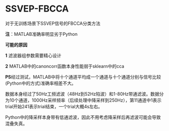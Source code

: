 # SSVEP-FBCCA
对于无训练场景下SSVEP信号的FBCCA分类方法

**注**：MATLAB准确率明显劣于Python

**可能的原因**

**1**  滤波器组参数需要精心设计

**2**  MATLAB中的canoncorr函数本身性能弱于sklearn中的cca

**PS**经过测试，MATLAB中将十个通道平均成一个通道与十个通道分别与信号比较(Python中的方式)准确率相差不大。

数据本身经过了50Hz工频滤波（48Hz到52Hz陷波）和1-80Hz带通滤波。数据分为10个通道，1000Hz采样频率（后续处理中降采样到250Hz），第11通道中1表示trial开始241表示trial结束，一个trial大概4s左右。

Python中的降采样本身带有低通滤波，因此不用考虑降采样后再滤波可能会导致混叠失真。

